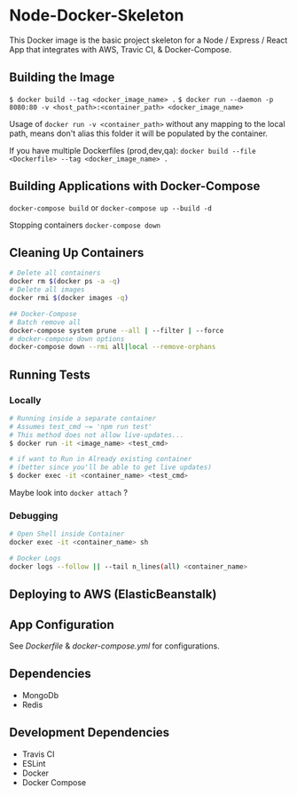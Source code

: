 # Node-Docker-Skeleton

This Docker image is the basic project skeleton for a Node / Express / React App that 
integrates with AWS, Travic CI, & Docker-Compose.

## Building the Image

`$ docker build --tag <docker_image_name> .`
`$ docker run --daemon -p 8080:80 -v <host_path>:<container_path> <docker_image_name>`

Usage of `docker run -v <container_path>` without any mapping to the local path, means don't alias this folder it will be populated by the container.

If you have multiple Dockerfiles (prod,dev,qa):
`docker build --file <Dockerfile> --tag <docker_image_name> .`

## Building Applications with Docker-Compose

`docker-compose build`
or
`docker-compose up --build -d`

Stopping containers
`docker-compose down`

## Cleaning Up Containers

```bash
# Delete all containers
docker rm $(docker ps -a -q)
# Delete all images
docker rmi $(docker images -q)

## Docker-Compose
# Batch remove all
docker-compose system prune --all | --filter | --force
# docker-compose down options
docker-compose down --rmi all|local --remove-orphans
```

## Running Tests

### Locally

```bash
# Running inside a separate container
# Assumes test_cmd ~= 'npm run test'
# This method does not allow live-updates...
$ docker run -it <image_name> <test_cmd>

# if want to Run in Already existing container 
# (better since you'll be able to get live updates)
$ docker exec -it <container_name> <test_cmd>
```

Maybe look into `docker attach` ?

### Debugging

```bash
# Open Shell inside Container
docker exec -it <container_name> sh

# Docker Logs
docker logs --follow || --tail n_lines(all) <container_name>
```

## Deploying to AWS (ElasticBeanstalk)

## App Configuration

See _Dockerfile_ & _docker-compose.yml_ for configurations.

## Dependencies

- MongoDb
- Redis

## Development Dependencies

- Travis CI
- ESLint
- Docker
- Docker Compose
